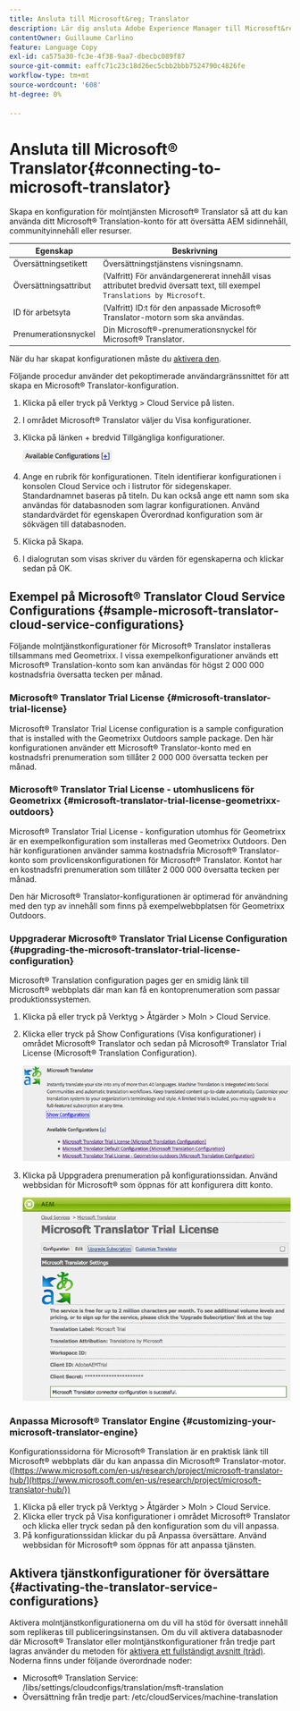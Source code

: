 ```yaml
---
title: Ansluta till Microsoft&reg; Translator
description: Lär dig ansluta Adobe Experience Manager till Microsoft&reg; Translator.
contentOwner: Guillaume Carlino
feature: Language Copy
exl-id: ca575a30-fc3e-4f38-9aa7-dbecbc089f87
source-git-commit: eaffc71c23c18d26ec5cbb2bbb7524790c4826fe
workflow-type: tm+mt
source-wordcount: '608'
ht-degree: 0%

---
```


# Ansluta till Microsoft® Translator{#connecting-to-microsoft-translator}

Skapa en konfiguration för molntjänsten Microsoft® Translator så att du kan använda ditt Microsoft® Translation-konto för att översätta AEM sidinnehåll, communityinnehåll eller resurser.

| Egenskap | Beskrivning |
|---|---|
| Översättningsetikett | Översättningstjänstens visningsnamn. |
| Översättningsattribut | (Valfritt) För användargenererat innehåll visas attributet bredvid översatt text, till exempel `Translations by Microsoft`. |
| ID för arbetsyta | (Valfritt) ID:t för den anpassade Microsoft® Translator-motorn som ska användas. |
| Prenumerationsnyckel | Din Microsoft®-prenumerationsnyckel för Microsoft® Translator. |

När du har skapat konfigurationen måste du [aktivera den](/help/sites-administering/tc-msconf.md#activating-the-translator-service-configurations).

Följande procedur använder det pekoptimerade användargränssnittet för att skapa en Microsoft® Translator-konfiguration.

1. Klicka på eller tryck på Verktyg > Cloud Service på listen.
1. I området Microsoft® Translator väljer du Visa konfigurationer.
1. Klicka på länken + bredvid Tillgängliga konfigurationer.

   ![chlimage_1-382](assets/chlimage_1-382.png)

1. Ange en rubrik för konfigurationen. Titeln identifierar konfigurationen i konsolen Cloud Service och i listrutor för sidegenskaper. Standardnamnet baseras på titeln. Du kan också ange ett namn som ska användas för databasnoden som lagrar konfigurationen. Använd standardvärdet för egenskapen Överordnad konfiguration som är sökvägen till databasnoden.
1. Klicka på Skapa.
1. I dialogrutan som visas skriver du värden för egenskaperna och klickar sedan på OK.

## Exempel på Microsoft® Translator Cloud Service Configurations {#sample-microsoft-translator-cloud-service-configurations}

Följande molntjänstkonfigurationer för Microsoft® Translator installeras tillsammans med Geometrixx. I vissa exempelkonfigurationer används ett Microsoft® Translation-konto som kan användas för högst 2 000 000 kostnadsfria översatta tecken per månad.

### Microsoft® Translator Trial License {#microsoft-translator-trial-license}

Microsoft® Translator Trial License configuration is a sample configuration that is installed with the Geometrixx Outdoors sample package. Den här konfigurationen använder ett Microsoft® Translator-konto med en kostnadsfri prenumeration som tillåter 2 000 000 översatta tecken per månad.

### Microsoft® Translator Trial License - utomhuslicens för Geometrixx {#microsoft-translator-trial-license-geometrixx-outdoors}

Microsoft® Translator Trial License - konfiguration utomhus för Geometrixx är en exempelkonfiguration som installeras med Geometrixx Outdoors. Den här konfigurationen använder samma kostnadsfria Microsoft® Translator-konto som provlicenskonfigurationen för Microsoft® Translator. Kontot har en kostnadsfri prenumeration som tillåter 2 000 000 översatta tecken per månad.

Den här Microsoft® Translator-konfigurationen är optimerad för användning med den typ av innehåll som finns på exempelwebbplatsen för Geometrixx Outdoors.

### Uppgraderar Microsoft® Translator Trial License Configuration {#upgrading-the-microsoft-translator-trial-license-configuration}

Microsoft® Translation configuration pages ger en smidig länk till Microsoft® webbplats där man kan få en kontoprenumeration som passar produktionssystemen.

1. Klicka på eller tryck på Verktyg > Åtgärder > Moln > Cloud Service.
1. Klicka eller tryck på Show Configurations (Visa konfigurationer) i området Microsoft® Translator och sedan på Microsoft® Translator Trial License (Microsoft® Translation Configuration).

   ![chlimage_1-383](assets/chlimage_1-383.png)

1. Klicka på Uppgradera prenumeration på konfigurationssidan. Använd webbsidan för Microsoft® som öppnas för att konfigurera ditt konto.

   ![chlimage_1-384](assets/chlimage_1-384.png)

### Anpassa Microsoft® Translator Engine {#customizing-your-microsoft-translator-engine}

Konfigurationssidorna för Microsoft® Translation är en praktisk länk till Microsoft® webbplats där du kan anpassa din Microsoft® Translator-motor. ([https://www.microsoft.com/en-us/research/project/microsoft-translator-hub/](https://www.microsoft.com/en-us/research/project/microsoft-translator-hub/))

1. Klicka på eller tryck på Verktyg > Åtgärder > Moln > Cloud Service.
1. Klicka eller tryck på Visa konfigurationer i området Microsoft® Translator och klicka eller tryck sedan på den konfiguration som du vill anpassa.
1. På konfigurationssidan klickar du på Anpassa översättare. Använd webbsidan för Microsoft® som öppnas för att anpassa tjänsten.

## Aktivera tjänstkonfigurationer för översättare {#activating-the-translator-service-configurations}

Aktivera molntjänstkonfigurationerna om du vill ha stöd för översatt innehåll som replikeras till publiceringsinstansen. Om du vill aktivera databasnoder där Microsoft® Translator eller molntjänstkonfigurationer från tredje part lagras använder du metoden för [aktivera ett fullständigt avsnitt (träd)](/help/sites-authoring/publishing-pages.md#publishing-and-unpublishing-a-tree). Noderna finns under följande överordnade noder:

* Microsoft® Translation Service: /libs/settings/cloudconfigs/translation/msft-translation
* Översättning från tredje part: /etc/cloudServices/machine-translation
